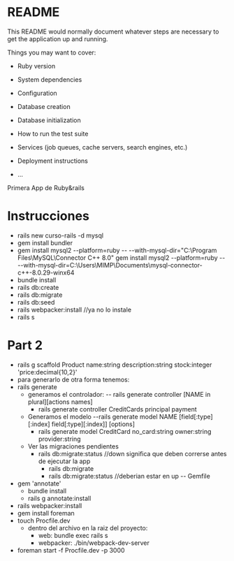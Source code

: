 # README

This README would normally document whatever steps are necessary to get the
application up and running.

Things you may want to cover:

* Ruby version

* System dependencies

* Configuration

* Database creation

* Database initialization

* How to run the test suite

* Services (job queues, cache servers, search engines, etc.)

* Deployment instructions

* ...

Primera App de Ruby&rails

# Instrucciones
- rails new curso-rails -d mysql
- gem install bundler
- gem install mysql2 --platform=ruby -- --with-mysql-dir="C:\Program Files\MySQL\Connector C++ 8.0"
gem install mysql2 --platform=ruby -- --with-mysql-dir=C:\Users\MIMP\Documents\mysql-connector-c++-8.0.29-winx64
- bundle install
- rails db:create
- rails db:migrate 
- rails db:seed
- rails webpacker:install //ya no lo instale
- rails s

# Part 2
- rails g scaffold Product name:string description:string stock:integer 'price:decimal{10,2}'
- para generarlo de otra forma tenemos:
- rails generate
    - generamos el controlador:
        -- rails generate controller [NAME in plural][actions names]
        - rails generate controller CreditCards principal payment
    - Generamos el modelo
        --rails generate model NAME [field[:type][:index] field[:type][:index]] [options]
        - rails generate model CreditCard no_card:string owner:string provider:string
    - Ver las migraciones pendientes
        - rails db:migrate:status //down significa que deben correrse antes de ejecutar la app
            - rails db:migrate
            - rails db:migrate:status //deberian estar en up
  -- Gemfile
- gem 'annotate'
    - bundle install
    - rails g annotate:install
- rails webpacker:install
- gem install foreman
-   touch Procfile.dev
    - dentro del archivo en la raiz del proyecto:
        - web: bundle exec rails s
        - webpacker: ./bin/webpack-dev-server
-  foreman start -f Procfile.dev -p 3000


